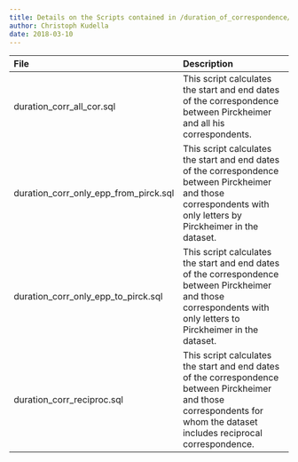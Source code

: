 ```yaml
---
title: Details on the Scripts contained in /duration_of_correspondence/
author: Christoph Kudella
date: 2018-03-10
---
```


| File | Description |
| :------------- | :------------- |
| duration_corr_all_cor.sql | This script calculates the start and end dates of the correspondence between Pirckheimer and all his correspondents. |
| duration_corr_only_epp_from_pirck.sql | This script calculates the start and end dates of the correspondence between Pirckheimer and those correspondents with only letters by Pirckheimer in the dataset. |
| duration_corr_only_epp_to_pirck.sql | This script calculates the start and end dates of the correspondence between Pirckheimer and those correspondents with only letters to Pirckheimer in the dataset. |
| duration_corr_reciproc.sql | This script calculates the start and end dates of the correspondence between Pirckheimer and those correspondents for whom the dataset includes reciprocal correspondence.  |
